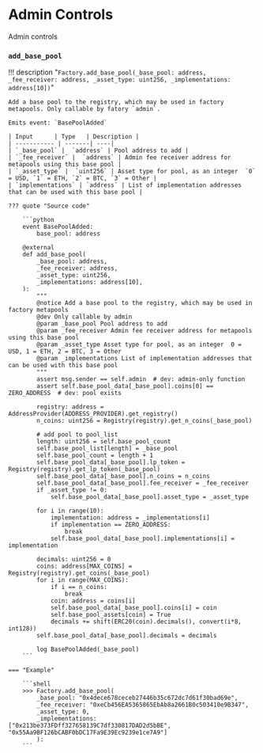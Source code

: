 # Admin Controls

Admin controls 


### `add_base_pool`

!!! description "`Factory.add_base_pool(_base_pool: address, _fee_receiver: address, _asset_type: uint256, _implementations: address[10])`"

    Add a base pool to the registry, which may be used in factory metapools. Only callable by fatory `admin`.

    Emits event: `BasePoolAdded`

    | Input      | Type   | Description |
    | ----------- | -------| ----|
    | `_base_pool` |  `address` | Pool address to add |
    | `_fee_receiver` |  `address` | Admin fee receiver address for metapools using this base pool |
    | `_asset_type` |  `uint256` | Asset type for pool, as an integer  `0` = USD, `1` = ETH, `2` = BTC, `3` = Other |
    | `implementations` | `address` | List of implementation addresses that can be used with this base pool |

    ??? quote "Source code"

        ```python
        event BasePoolAdded:
            base_pool: address

        @external
        def add_base_pool(
            _base_pool: address,
            _fee_receiver: address,
            _asset_type: uint256,
            _implementations: address[10],
        ):
            """
            @notice Add a base pool to the registry, which may be used in factory metapools
            @dev Only callable by admin
            @param _base_pool Pool address to add
            @param _fee_receiver Admin fee receiver address for metapools using this base pool
            @param _asset_type Asset type for pool, as an integer  0 = USD, 1 = ETH, 2 = BTC, 3 = Other
            @param _implementations List of implementation addresses that can be used with this base pool
            """
            assert msg.sender == self.admin  # dev: admin-only function
            assert self.base_pool_data[_base_pool].coins[0] == ZERO_ADDRESS  # dev: pool exists
        
            registry: address = AddressProvider(ADDRESS_PROVIDER).get_registry()
            n_coins: uint256 = Registry(registry).get_n_coins(_base_pool)
        
            # add pool to pool_list
            length: uint256 = self.base_pool_count
            self.base_pool_list[length] = _base_pool
            self.base_pool_count = length + 1
            self.base_pool_data[_base_pool].lp_token = Registry(registry).get_lp_token(_base_pool)
            self.base_pool_data[_base_pool].n_coins = n_coins
            self.base_pool_data[_base_pool].fee_receiver = _fee_receiver
            if _asset_type != 0:
                self.base_pool_data[_base_pool].asset_type = _asset_type
        
            for i in range(10):
                implementation: address = _implementations[i]
                if implementation == ZERO_ADDRESS:
                    break
                self.base_pool_data[_base_pool].implementations[i] = implementation
        
            decimals: uint256 = 0
            coins: address[MAX_COINS] = Registry(registry).get_coins(_base_pool)
            for i in range(MAX_COINS):
                if i == n_coins:
                    break
                coin: address = coins[i]
                self.base_pool_data[_base_pool].coins[i] = coin
                self.base_pool_assets[coin] = True
                decimals += shift(ERC20(coin).decimals(), convert(i*8, int128))
            self.base_pool_data[_base_pool].decimals = decimals
        
            log BasePoolAdded(_base_pool)
        ```

    === "Example"

        ```shell
        >>> Factory.add_base_pool(
            _base_pool: "0x4dece678ceceb27446b35c672dc7d61f30bad69e",
            _fee_receiver: "0xeCb456EA5365865EbAb8a2661B0c503410e9B347",
            _asset_type: 0,
            _implementations: ["0x213be373FDff327658139C7df330817DAD2d5bBE", "0x55Aa9BF126bCABF0bDC17Fa9E39Ec9239e1ce7A9"]
            ):
        ```